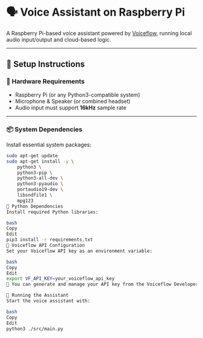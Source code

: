 # 🗣️ Voice Assistant on Raspberry Pi  
A Raspberry Pi-based voice assistant powered by [Voiceflow](https://www.voiceflow.com/), running local audio input/output and cloud-based logic.

---

## 🔧 Setup Instructions

### 🧱 Hardware Requirements
- Raspberry Pi (or any Python3-compatible system)  
- Microphone & Speaker (or combined headset)  
- Audio input must support **16kHz** sample rate

---

### 📦 System Dependencies  
Install essential system packages:

```bash
sudo apt-get update
sudo apt-get install -y \
    python3 \
    python3-pip \
    python3-all-dev \
    python3-pyaudio \
    portaudio19-dev \
    libsndfile1 \
    mpg123
🐍 Python Dependencies
Install required Python libraries:

bash
Copy
Edit
pip3 install -r requirements.txt
🔐 Voiceflow API Configuration
Set your Voiceflow API key as an environment variable:

bash
Copy
Edit
export VF_API_KEY=your_voiceflow_api_key
📘 You can generate and manage your API key from the Voiceflow Developer Portal.

🚀 Running the Assistant
Start the voice assistant with:

bash
Copy
Edit
python3 ./src/main.py
